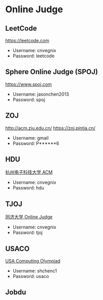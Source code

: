 # Online Judge

## LeetCode

https://leetcode.com

- Username: cnvegnix
- Password: leetcode

## Sphere Online Judge (SPOJ)

https://www.spoj.com

- Username: jasonchen2013
- Password: spoj

## ZOJ

http://acm.zju.edu.cn/
https://zoj.pintia.cn/

- Username: gmail
- Password: P******6

## HDU

[杭州电子科技大学 ACM](http://acm.hdu.edu.cn/)

- Username: cnvegnix
- Password: hdu

## TJOJ

[同济大学 Online Judge](https://acm.tongji.edu.cn/)

- Username: cnvegnix
- Password: tjoj

## 	USACO

[USA Computing Olympiad](https://train.usaco.org/)

- Username: shchenc1
- Password: usaco

## Jobdu

